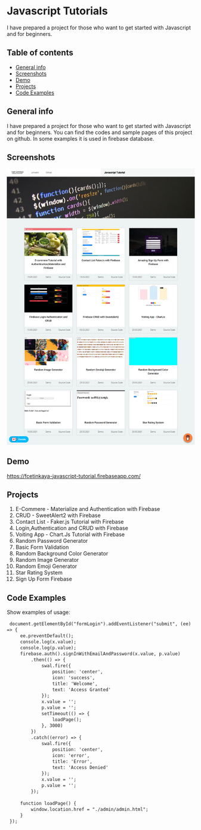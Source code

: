 # Javascript Tutorials
I have prepared a project for those who want to get started with Javascript and for beginners.


## Table of contents
* [General info](#general-info)
* [Screenshots](#screenshots)
* [Demo](#demo)
* [Projects](#Projects)
* [Code Examples](#code-examples)

## General info
I have prepared a project for those who want to get started with Javascript and for beginners. You can find the codes and sample pages of this project on github.
In some examples it is used in firebase database.

## Screenshots
![Example screenshot](index.jpg)


## Demo
https://fcetinkaya-javascript-tutorial.firebaseapp.com/

## Projects
1. E-Commere - Materialize and Authentication with Firebase
2. CRUD - SweetAlert2 with Firebase
3. Contact List - Faker.js Tutorial with Firebase
4. Login,Authentication and CRUD with Firebase
5. Voiting App - Chart.Js Tutorial with Firebase
6. Random Password Generator
7. Basic Form Validation
8. Random Background Color Generator
9. Random Image Generator
10. Random Emoji Generator
11. Star Rating System
12. Sign Up Form Firebase

## Code Examples
Show examples of usage:
```
 document.getElementById("formLogin").addEventListener("submit", (ee) => {
     ee.preventDefault();
     console.log(x.value);
     console.log(p.value);
     firebase.auth().signInWithEmailAndPassword(x.value, p.value)
         .then(() => {
             swal.fire({
                 position: 'center',
                 icon: 'success',
                 title: 'Welcome',
                 text: 'Access Granted'
             });
             x.value = '';
             p.value = '';
             setTimeout(() => {
                 loadPage();
             }, 3000)
         })
         .catch((error) => {
             swal.fire({
                 position: 'center',
                 icon: 'error',
                 title: 'Error',
                 text: 'Access Denied'
             });
             x.value = '';
             p.value = '';
         });

     function loadPage() {
         window.location.href = "./admin/admin.html";
     }
 });

```
